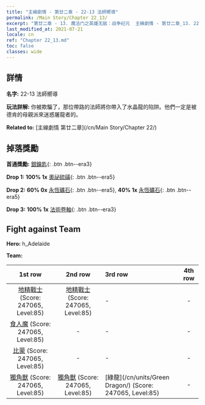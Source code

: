 ```yaml
---
title: "主線劇情 - 第廿二章 - 22-13 法師嚮導"
permalink: /Main Story/Chapter 22_13/
excerpt: "第廿二章 - 13. 魔法门之英雄无敌：战争纪元  主線劇情 - 第廿二章_13. 22-13 法師嚮導"
last_modified_at: 2021-07-21
locale: cn
ref: "Chapter 22_13.md"
toc: false
classes: wide
---
```


## 詳情

 **名字:** 22-13 法師嚮導

 **玩法詳解:** 你被欺騙了，那位帶路的法師將你帶入了水晶龍的陷阱。他們一定是被德肯的母親派來迷惑屠龍者的。

 **Related to:** [主線劇情 第廿二章](/cn/Main Story/Chapter 22/)

## 掉落獎勵

 **首通獎勵:** [銀鑰匙](/cn/Items/con_693/){: .btn .btn--era3}

 **Drop 1:** **100% 1x** [奧祕硫磺](/cn/Items/mat_78/){: .btn .btn--era5}

 **Drop 2:** **60% 0x** [永恆礦石](/cn/Items/mat_68/){: .btn .btn--era5}, **40% 1x** [永恆礦石](/cn/Items/mat_68/){: .btn .btn--era5}

 **Drop 3:** **100% 1x** [法術卷軸](/cn/Items/con_694/){: .btn .btn--era3}


## Fight against Team
 **Hero:** h_Adelaide

 **Team:**


  | 1st row | 2nd row | 3rd row | 4th row |
  |:----:|:----:|:----|:----:|
  | [地精戰士](/cn/units/Goblin/) (Score: 247065, Level:85)  | [地精戰士](/cn/units/Goblin/) (Score: 247065, Level:85)  | - | - |
  | [食人魔](/cn/units/Ogre/) (Score: 247065, Level:85)  | - | - | - |
  | [比蒙](/cn/units/Behemoth/) (Score: 247065, Level:85)  | - | - | - |
  | [獨角獸](/cn/units/Unicorn/) (Score: 247065, Level:85)  | [獨角獸](/cn/units/Unicorn/) (Score: 247065, Level:85)  | [綠龍](/cn/units/Green Dragon/) (Score: 247065, Level:85)  | - |


